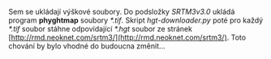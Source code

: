 Sem se ukládají výškové soubory. Do podsložky *SRTM3v3.0* ukládá program **phyghtmap** soubory *\*.tif*. Skript *hgt-downloader.py* poté pro každý *\*.tif* soubor stáhne odpovídající *\*.hgt* soubor ze stránek [http://rmd.neoknet.com/srtm3/](http://rmd.neoknet.com/srtm3/). Toto chování by bylo vhodné do budoucna změnit...